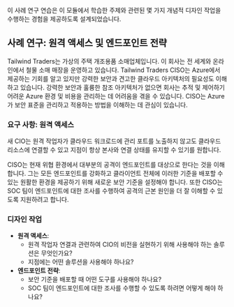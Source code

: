 
이 사례 연구 연습은 이 모듈에서 학습한 주제와 관련된 몇 가지 개념적 디자인 작업을 수행하는 경험을 제공하도록 설계되었습니다.

## <a name="case-study-remote-access-and-endpoint-strategy"></a>사례 연구: 원격 액세스 및 엔드포인트 전략

Tailwind Traders는 가상의 주택 개조용품 소매업체입니다. 이 회사는 전 세계와 온라인에서 철물 소매 매장을 운영하고 있습니다. Tailwind Traders CISO는 Azure에서 제공하는 기회를 알고 있지만 강력한 보안과 견고한 클라우드 아키텍처의 필요성도 이해하고 있습니다. 강력한 보안과 훌륭한 참조 아키텍처가 없으면 회사는 추적 및 제어하기 어려운 Azure 환경 및 비용을 관리하는 데 어려움을 겪을 수 있습니다. CISO는 Azure가 보안 표준을 관리하고 적용하는 방법을 이해하는 데 관심이 있습니다.

### <a name="requirements-remote-access"></a>요구 사항: 원격 액세스

새 CIO는 원격 작업자가 클라우드 워크로드에 관리 포트를 노출하지 않고도 클라우드 리소스에 연결할 수 있고 지점이 항상 본사와 연결 상태를 유지할 수 있기를 원합니다.

CISO는 현재 위협 환경에서 대부분의 공격이 엔드포인트를 대상으로 한다는 것을 이해합니다. 그는 모든 엔드포인트를 강화하고 클라이언트 전체에 이러한 기준을 배포할 수 있는 원활한 환경을 제공하기 위해 새로운 보안 기준을 설정해야 합니다. 또한 CISO는 SOC 팀이 엔드포인트에 대한 조사를 수행하여 공격의 근본 원인을 더 잘 이해할 수 있도록 지원하려고 합니다.

### <a name="design-tasks"></a>디자인 작업

* **원격 액세스**: 
     - 원격 작업자 연결과 관련하여 CIO의 비전을 실현하기 위해 사용해야 하는 솔루션은 무엇인가요?
     - 지점에는 어떤 솔루션을 사용해야 하나요?
* **엔드포인트 전략**:
     - 보안 기준을 배포할 때 어떤 도구를 사용해야 하나요?
     - SOC 팀이 엔드포인트에 대한 조사를 수행할 수 있도록 하려면 어떻게 해야 하나요?
